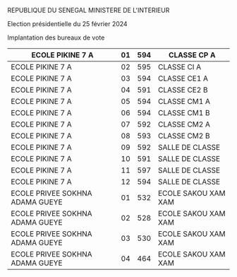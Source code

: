 REPUBLIQUE DU SENEGAL MINISTERE DE L'INTERIEUR

Election présidentielle du 25 février 2024

Implantation des bureaux de vote

| ECOLE PIKINE 7 A | 01 | 594 | CLASSE CP A |
| - | - | - | - |
| ECOLE PIKINE 7 A | 02 | 595 | CLASSE CI A |
| ECOLE PIKINE 7 A | 03 | 594 | CLASSE CE1 A |
| ECOLE PIKINE 7 A | 04 | 591 | CLASSE CE2 B |
| ECOLE PIKINE 7 A | 05 | 594 | CLASSE CM1 A |
| ECOLE PIKINE 7 A | 06 | 594 | CLASSE CM1 B |
| ECOLE PIKINE 7 A | 07 | 592 | CLASSE CM2 A |
| ECOLE PIKINE 7 A | 08 | 593 | CLASSE CM2 B |
| ECOLE PIKINE 7 A | 09 | 592 | SALLE DE CLASSE |
| ECOLE PIKINE 7 A | 10 | 591 | SALLE DE CLASSE |
| ECOLE PIKINE 7 A | 11 | 597 | SALLE DE CLASSE |
| ECOLE PIKINE 7 A | 12 | 594 | SALLE DE CLASSE |
| ECOLE PRIVEE SOKHNA ADAMA GUEYE | 01 | 532 | ECOLE SAKOU XAM XAM |
| ECOLE PRIVEE SOKHNA ADAMA GUEYE | 02 | 528 | ECOLE SAKOU XAM XAM |
| ECOLE PRIVEE SOKHNA ADAMA GUEYE | 03 | 530 | ECOLE SAKOU XAM XAM |
| ECOLE PRIVEE SOKHNA ADAMA GUEYE | 04 | 464 | ECOLE SAKOU XAM XAM |

<!-- PageNumber="17/25" -->
